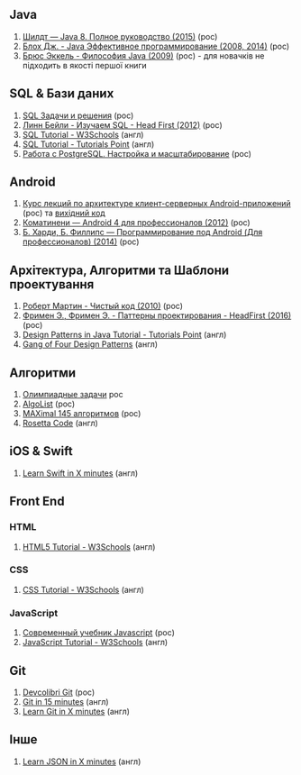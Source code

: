 ## Java
1) [Шилдт — Java 8. Полное руководство (2015)](https://rozetka.com.ua/ua/12510850/p12510850/) (рос)
2) [Блох Дж. - Java Эффективное программирование (2008, 2014)](https://rozetka.com.ua/ua/21423354/p21423354/) (рос)
3) [Брюс Эккель - Философия Java (2009)](https://rozetka.com.ua/ua/21486081/p21486081/) (рос) - для новачків не підходить в якості першої книги

## SQL & Бази даних
1) [SQL Задачи и решения](http://www.sql-tutorial.ru/ru/content.html) (рос)
2) [Линн Бейли - Изучаем SQL - Head First (2012)](http://www.yakaboo.ua/head-first-sql.html) (рос)
3) [SQL Tutorial - W3Schools](https://www.w3schools.com/sql/) (англ)
4) [SQL Tutorial - Tutorials Point](https://www.tutorialspoint.com/sql/) (англ)
5) [Работа с PostgreSQL. Настройка и масштабирование](http://postgresql.leopard.in.ua/) (рос)

## Android
1) [Курс лекций по архитектуре клиент-серверных Android-приложений](https://drive.google.com/drive/folders/0B0Z-lYDZWlawR2VSbXF4UUltQ0U) (рос) та [вихідний код](https://github.com/ArturVasilov/AndroidSchool)
2) [Коматинени — Android 4 для профессионалов (2012)](http://www.yakaboo.ua/pro-android-4.html) (рос)
3) [Б. Харди, Б. Филлипс — Программирование под Android (Для профессионалов) (2014)](https://rozetka.com.ua/ua/11616434/p11616434/) (рос)

## Архітектура, Алгоритми та Шаблони проектування
1) [Роберт Мартин - Чистый код (2010)](https://rozetka.com.ua/ua/6505018/p6505018/) (рос)
2) [Фримен Э., Фримен Э. - Паттерны проектирования - HeadFirst (2016)](https://rozetka.com.ua/ua/25950041/p25950041/) (рос)
3) [Design Patterns in Java Tutorial - Tutorials Point](https://www.tutorialspoint.com/design_pattern/index.htm) (англ)
4) [Gang of Four Design Patterns](http://www.blackwasp.co.uk/gofpatterns.aspx) (англ)

## Алгоритми
1) [Олимпиадные задачи](http://acmp.ru/index.asp?main=tasks) рос
2) [AlgoList](http://algolist.ru/) (рос)
3) [MAXimal 145 алгоритмов](http://e-maxx.ru/algo/) (рос)
3) [Rosetta Code](http://rosettacode.org/) (англ)

## iOS & Swift
1) [Learn Swift in X minutes](https://learnxinyminutes.com/docs/swift/) (англ)

## Front End

### HTML
1) [HTML5 Tutorial - W3Schools](https://www.w3schools.com/html/default.asp) (англ)

### CSS
1) [CSS Tutorial - W3Schools](https://www.w3schools.com/css/) (англ)

### JavaScript
1) [Современный учебник Javascript](https://learn.javascript.ru/) (рос)
2) [JavaScript Tutorial - W3Schools](https://www.w3schools.com/js/default.asp) (англ)

## Git
1) [Devcolibri Git](https://www.youtube.com/watch?v=en6gms6e54Q&list=PLIU76b8Cjem5B3sufBJ_KFTpKkMEvaTQR) (рос)
1) [Git in 15 minutes](https://try.github.io) (англ)
2) [Learn Git in X minutes](https://learnxinyminutes.com/docs/git/) (англ)

## Інше
1) [Learn JSON in X minutes](https://learnxinyminutes.com/docs/json/) (англ)

